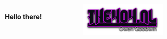 <img align=right height="100" src="https://github.com/the404devs/the404devs/blob/master/404.png">
 
 
 
 
 
## Hello there!
